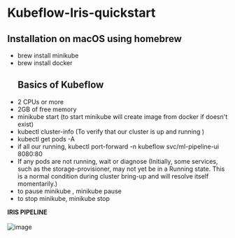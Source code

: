 <h1>Kubeflow-Iris-quickstart</h1>
<h2>Installation on macOS using homebrew</h2>
<ul><li>brew install minikube</li>
<li>brew install docker</li><ul>
</ul>
<h2>Basics of Kubeflow</h2>
<li>2 CPUs or more</li>
   <li>2GB of free memory</li>
<li>minikube start (to start minikube will create image from docker if doesn't exist)</li> 
<li>kubectl cluster-info (To verify that our cluster is up and running )</li>
<li>kubectl get pods -A </li>
<li>if all our running, kubectl port-forward -n kubeflow svc/ml-pipeline-ui 8080:80</li>
<li>If any pods are not running, wait or diagnose (Initially, some services, such as the storage-provisioner, may not yet be in a Running state. This is a normal condition during cluster bring-up and will resolve itself momentarily.)</li>
<li>to pause minikube , minikube pause</li>
<li>to stop minikube, minikube stop</li>
</ul>



**IRIS PIPELINE** <br> <br>
![image](https://github.com/Bhavleenk/Kubeflow-Iris-quickstart/assets/107846946/aafe3c90-fa3b-4188-a476-36307cc5c91b)






